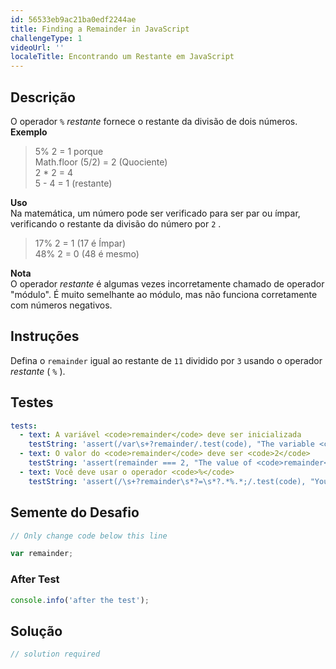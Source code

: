 ```yaml
---
id: 56533eb9ac21ba0edf2244ae
title: Finding a Remainder in JavaScript
challengeType: 1
videoUrl: ''
localeTitle: Encontrando um Restante em JavaScript
---
```


## Descrição
<section id="description"> O operador <code>%</code> <dfn>restante</dfn> fornece o restante da divisão de dois números. <strong>Exemplo</strong> <blockquote> 5% 2 = 1 porque <br> Math.floor (5/2) = 2 (Quociente) <br> 2 * 2 = 4 <br> 5 - 4 = 1 (restante) </blockquote> <strong>Uso</strong> <br> Na matemática, um número pode ser verificado para ser par ou ímpar, verificando o restante da divisão do número por <code>2</code> . <blockquote> 17% 2 = 1 (17 é Ímpar) <br> 48% 2 = 0 (48 é mesmo) </blockquote> <strong>Nota</strong> <br> O operador <dfn>restante</dfn> é algumas vezes incorretamente chamado de operador &quot;módulo&quot;. É muito semelhante ao módulo, mas não funciona corretamente com números negativos. </section>

## Instruções
<section id="instructions"> Defina o <code>remainder</code> igual ao restante de <code>11</code> dividido por <code>3</code> usando o operador <dfn>restante</dfn> ( <code>%</code> ). </section>

## Testes
<section id='tests'>

```yml
tests:
  - text: A variável <code>remainder</code> deve ser inicializada
    testString: 'assert(/var\s+?remainder/.test(code), "The variable <code>remainder</code> should be initialized");'
  - text: O valor do <code>remainder</code> deve ser <code>2</code>
    testString: 'assert(remainder === 2, "The value of <code>remainder</code> should be <code>2</code>");'
  - text: Você deve usar o operador <code>%</code>
    testString: 'assert(/\s+?remainder\s*?=\s*?.*%.*;/.test(code), "You should use the <code>%</code> operator");'

```

</section>

## Semente do Desafio
<section id='challengeSeed'>

<div id='js-seed'>

```js
// Only change code below this line

var remainder;

```

</div>


### After Test
<div id='js-teardown'>

```js
console.info('after the test');
```

</div>

</section>

## Solução
<section id='solution'>

```js
// solution required
```
</section>
